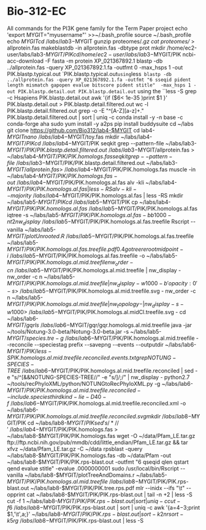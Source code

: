 # Bio-312-EC
All commands for the PI3K gene family for the Term Paper project
echo 'export MYGIT="myusername"' >>~/.bash_profile
source ~/.bash_profile
echo $MYGIT
cd ~/labs/lab3-$MYGIT
gunzip proteomes/*.gz
cat  proteomes/* > allprotein.fas
makeblastdb -in allprotein.fas -dbtype prot
mkdir /home/ec2-user/labs/lab3-$MYGIT/PIK
cd /home/ec2-user/labs/lab3-$MYGIT/PIK
ncbi-acc-download -F fasta -m protein XP_021367892.1
blastp -db ../allprotein.fas -query XP_021367892.1.fa -outfmt 0 -max_hsps 1 -out PIK.blastp.typical.out
`PIK.blastp.typical.out`` using ``less``
blastp -db ../allprotein.fas -query XP_021367892.1.fa -outfmt "6 sseqid pident length mismatch gapopen evalue bitscore pident stitle"  -max_hsps 1 -out PIK.blastp.detail.out
PIK.blastp.detail.out`` using the ``less -S
grep -c Hsapiens PIK.blastp.detail.out
awk '{if ($6< 1e-35 )print $1 }' PIK.blastp.detail.out > PIK.blastp.detail.filtered.out
wc -l PIK.blastp.detail.filtered.out
grep -o -E "^[A-Z][a-z]+\." PIK.blastp.detail.filtered.out  | sort | uniq -c
conda install -y -n base -c conda-forge aha
sudo yum install -y a2ps
pip install buddysuite
cd ~/labs
git clone https://github.com/Bio312/lab4-$MYGIT
cd lab4-$MYGIT
nano ~/labs/lab4-$MYGIT/toy.fas
mkdir ~/labs/lab4-$MYGIT/PIK
cd ~/labs/lab4-$MYGIT/PIK
seqkit grep --pattern-file ~/labs/lab3-$MYGIT/PIK/PIK.blastp.detail.filtered.out ~/labs/lab3-$MYGIT/allprotein.fas > ~/labs/lab4-$MYGIT/PIK/PIK.homologs.fasseqkit grep --pattern-file ~/labs/lab3-$MYGIT/PIK/PIK.blastp.detail.filtered.out ~/labs/lab3-$MYGIT/allprotein.fas > ~/labs/lab4-$MYGIT/PIK/PIK.homologs.fas
muscle -in ~/labs/lab4-$MYGIT/PIK/PIK.homologs.fas -out ~/labs/lab4-$MYGIT/PIK/PIK.homologs.al.fas
alv -kli  ~/labs/lab4-$MYGIT/PIK/PIK.homologs.al.fas | less -RS
alv -kli --majority ~/labs/lab4-$MYGIT/PIK/PIK.homologs.al.fas | less -RS
mkdir ~/labs/lab5-$MYGIT/PIK
cd ~/labs/lab5-$MYGIT/PIK
cp ~/labs/lab4-$MYGIT/PIK/PIK.homologs.al.fas ~/labs/lab5-$MYGIT/PIK/PIK.homologs.al.fas
iqtree -s ~/labs/lab5-$MYGIT/PIK/PIK.homologs.al.fas -bb 1000 -nt 2
nw_display ~/labs/lab5-$MYGIT/PIK/PIK.homologs.al.fas.treefile
Rscript --vanilla ~/labs/lab5-$MYGIT/plotUnrooted.R  ~/labs/lab5-$MYGIT/PIK/PIK.homologs.al.fas.treefile ~/labs/lab5-$MYGIT/PIK/PIK.homologs.al.fas.treefile.pdf 0.4
gotree reroot midpoint -i ~/labs/lab5-$MYGIT/PIK/PIK.homologs.al.fas.treefile -o ~/labs/lab5-$MYGIT/PIK/PIK.homologs.al.mid.treefile
nw_order -c n ~/labs/lab5-$MYGIT/PIK/PIK.homologs.al.mid.treefile  | nw_display -
nw_order -c n ~/labs/lab5-$MYGIT/PIK/PIK.homologs.al.mid.treefile | nw_display -w 1000 -b 'opacity:0' -s  >  ~/labs/lab5-$MYGIT/PIK/PIK.homologs.al.mid.treefile.svg -
nw_order -c n ~/labs/lab5-$MYGIT/PIK/PIK.homologs.al.mid.treefile | nw_topology - | nw_display -s  -w 1000 > ~/labs/lab5-$MYGIT/PIK/PIK.homologs.al.midCl.treefile.svg -
cd ~/labs/lab6-$MYGIT/gqr
ls ~/labs/lab6-$MYGIT/gqr/gqr.homologs.al.mid.treefile
java -jar ~/tools/Notung-3.0-beta/Notung-3.0-beta.jar -s ~/labs/lab5-$MYGIT/species.tre -g ~/labs/lab6-$MYGIT/PIK/PIK.homologs.al.mid.treefile --reconcile --speciestag prefix --savepng --events --outputdir ~/labs/lab6-$MYGIT/PIK/
less -S PIK.homologs.al.mid.treefile.reconciled.events.txt
grep NOTUNG-SPECIES-TREE ~/labs/lab6-$MYGIT/PIK/PIK.homologs.al.mid.treefile.reconciled | sed -e "s/^\[&&NOTUNG-SPECIES-TREE//" -e "s/\]/;/" | nw_display -
python2.7 ~/tools/recPhyloXML/python/NOTUNGtoRecPhyloXML.py -g ~/labs/lab6-$MYGIT/PIK/PIK.homologs.al.mid.treefile.reconciled --include.species
thirdkind -Iie -D 40 -f ~/labs/lab6-$MYGIT/PIK/PIK.homologs.al.mid.treefile.reconciled.xml -o  ~/labs/lab6-$MYGIT/PIK/PIK.homologs.al.mid.treefile.reconciled.svg
mkdir ~/labs/lab8-$MYGIT/PIK
cd ~/labs/lab8-$MYGIT/PIK
sed 's/*//' ~/labs/lab4-$MYGIT/PIK/PIK.homologs.fas > ~/labs/lab8-$MYGIT/PIK/PIK.homologs.fas
wget -O ~/data/Pfam_LE.tar.gz ftp://ftp.ncbi.nih.gov/pub/mmdb/cdd/little_endian/Pfam_LE.tar.gz && tar xfvz ~/data/Pfam_LE.tar.gz  -C ~/data
rpsblast -query ~/labs/lab8-$MYGIT/PIK/PIK.homologs.fas -db ~/data/Pfam -out ~/labs/lab8-$MYGIT/PIK/PIK.rps-blast.out  -outfmt "6 qseqid qlen qstart qend evalue stitle" -evalue .0000000001
sudo /usr/local/bin/Rscript  --vanilla ~/labs/lab8-$MYGIT/plotTreeAndDomains.r ~/labs/lab5-$MYGIT/PIK/PIK.homologs.al.mid.treefile ~/labs/lab8-$MYGIT/PIK/PIK.rps-blast.out ~/labs/lab8-$MYGIT/PIK/PIK.tree.rps.pdf
mlr --inidx --ifs "\t" --opprint  cat ~/labs/lab8-$MYGIT/PIK/PIK.rps-blast.out | tail -n +2 | less -S
cut -f 1 ~/labs/lab8-$MYGIT/PIK/PIK.rps-blast.out | sort | uniq -c
cut -f 6 ~/labs/lab8-$MYGIT/PIK/PIK.rps-blast.out | sort | uniq -c
awk '{a=$4-$3;print $1,'\t',a;}' ~/labs/lab8-$MYGIT/PIK/PIK.rps-blast.out |  sort  -k2nr
sort  -k5rg ~/labs/lab8-$MYGIT/PIK/PIK.rps-blast.out | less -S













